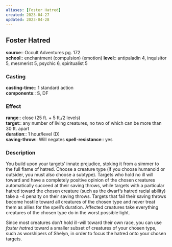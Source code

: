 ```yaml
---
aliases: [Foster Hatred]
created: 2023-04-27
updated: 2023-04-28
---
```


## Foster Hatred

**source**:: Occult Adventures pg. 172  
**school**:: enchantment (compulsion) (emotion)
**level**:: antipaladin 4, inquisitor 5, mesmerist 5, psychic 6, spiritualist 5

### Casting

**casting-time**:: 1 standard action  
**components**:: S, DF

### Effect

**range**:: close (25 ft. + 5 ft./2 levels)  
**target**:: any number of living creatures, no two of which can be more than 30 ft. apart  
**duration**:: 1 hour/level (D)  
**saving-throw**:: Will negates
**spell-resistance**:: yes

### Description

You build upon your targets’ innate prejudice, stoking it from a simmer to the full flame of hatred. Choose a creature type (if you choose humanoid or outsider, you must also choose a subtype). Targets who hold no ill will toward and have a completely positive opinion of the chosen creatures automatically succeed at their saving throws, while targets with a particular hatred toward the chosen creature (such as the dwarf’s hatred racial ability) take a -4 penalty on their saving throws. Targets that fail their saving throws become hostile toward all creatures of the chosen type and never treat them as allies for the spell’s duration. Affected creatures take everything creatures of the chosen type do in the worst possible light.  
  
Since most creatures don’t hold ill-will toward their own race, you can use *foster hatred* toward a smaller subset of creatures of your chosen type, such as worshipers of Shelyn, in order to focus the hatred onto your chosen targets.
